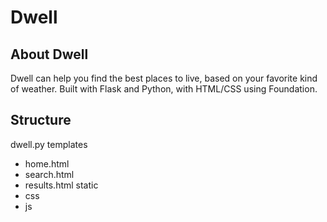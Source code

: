 Dwell
========

About Dwell
-------------
Dwell can help you find the best places to live, based on your favorite kind of weather.
Built with Flask and Python, with HTML/CSS using Foundation.

Structure
-------------
dwell.py
templates
+ home.html
+ search.html
+ results.html
static
+ css
+ js
